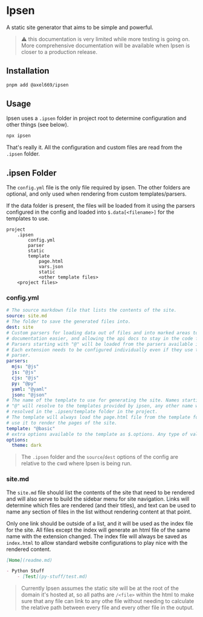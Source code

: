 # Ipsen

A static site generator that aims to be simple and powerful.

> ⚠ this documentation is very limited while more testing is going on.
> More comprehensive documentation will be available when Ipsen is closer to
> a production release.

## Installation
```bash
pnpm add @axel669/ipsen
```

## Usage
Ipsen uses a `.ipsen` folder in project root to determine configuration and
other things (see below).
```bash
npx ipsen
```
That's really it. All the configuration and custom files are read from the
`.ipsen` folder.

## .ipsen Folder
The `config.yml` file is the only file required by ipsen. The other folders are
optional, and only used when rendering from custom templates/parsers.

If the data folder is present, the files will be loaded from it using the
parsers configured in the config and loaded into `$.data[<filename>]` for the
templates to use.
```
project
    .ipsen
        config.yml
        parser
        static
        template
            page.html
            vars.json
            static
            <other template files>
    <project files>
```

### config.yml
```yml
# The source markdown file that lists the contents of the site.
source: site.md
# The folder to save the generated files into.
dest: site
# Custom parsers for loading data out of files and into marked areas to make api
# documentation easier, and allowing the api docs to stay in the code files.
# Parsers starting with "@" will be loaded from the parsers available in Ipsen.
# Each extension needs to be configured individually even if they use the same
# parser.
parsers:
  mjs: "@js"
  js: "@js"
  cjs: "@js"
  py: "@py"
  yaml: "@yaml"
  json: "@json"
# The name of the template to use for generating the site. Names starting with
# "@" will resolve to the templates provided by ipsen, any other name will be
# resolved in the .ipsen/template folder in the project.
# The template will always load the page.html file from the template folder and
# use it to render the pages of the site.
template: "@basic"
# extra options available to the template as $.options. Any type of value allowed.
options:
  theme: dark
```

> The `.ipsen` folder and the `source`/`dest` options of the config are relative
> to the cwd where Ipsen is being run.

### site.md
The `site.md` file should list the contents of the site that need to be rendered
and will also serve to build the sidebar menu for site navigation. Links will
determine which files are rendered (and their titles), and text can be used to
name any section of files in the list without rendering content at that point.

Only one link should be outside of a list, and it will be used as the index
file for the site. All files except the index will generate an html file of the
same name with the extension changed. The index file will always be saved as
`index.html` to allow standard website configurations to play nice with the
rendered content.

```md
[Home](readme.md)

- Python Stuff
    - [Test](py-stuff/test.md)
```

> Currently Ipsen assumes the static site will be at the root of the domain
> it's hosted at, so all paths are `/<file>` within the html to make sure that
> any file can link to any othe file without needing to calculate the relative
> path between every file and every other file in the output.
